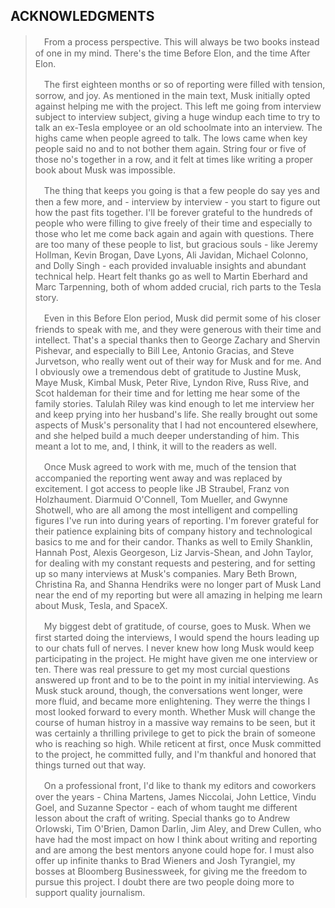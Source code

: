 ACKNOWLEDGMENTS
---

>　From a process perspective. This will always be two books instead of one in my mind. There's the time Before Elon, and the time After Elon.
>
>　The first eighteen months or so of reporting were filled with tension, sorrow, and joy. As mentioned in the main text, Musk initially opted against helping me with the project. This left me going from interview subject to interview subject, giving a huge windup each time to try to talk an ex-Tesla employee or an old schoolmate into an interview. The highs came when people agreed to talk. The lows came when key people said no and to not bother them again. String four or five of those no's together in a row, and it felt at times like writing a proper book about Musk was impossible.
>
>　The thing that keeps you going is that a few people do say yes and then a few more, and - interview by interview - you start to figure out how the past fits together. I'll be forever grateful to the hundreds of people who were filling to give freely of their time and especially to those who let me come back again and again with questions. There are too many of these people to list, but gracious souls - like Jeremy Hollman, Kevin Brogan, Dave Lyons, Ali Javidan, Michael Colonno, and Dolly Singh - each provided invaluable insights and abundant technical help. Heart felt thanks go as well to Martin Eberhard and Marc Tarpenning, both of whom added crucial, rich parts to the Tesla story.
>
>　Even in this Before Elon period, Musk did permit some of his closer friends to speak with me, and they were generous with their time and intellect. That's a special thanks then to George Zachary and Shervin Pishevar, and especially to Bill Lee, Antonio Gracias, and Steve Jurvetson, who really went out of their way for Musk and for me. And I obviously owe a tremendous debt of gratitude to Justine Musk, Maye Musk, Kimbal Musk, Peter Rive, Lyndon Rive, Russ Rive, and Scot haldeman for their time and for letting me hear some of the family stories. Talulah Riley was kind enough to let me interview her and keep prying into her husband's life. She really brought out some aspects of Musk's personality that I had not encountered elsewhere, and she helped build a much deeper understanding of him. This meant a lot to me, and, I think, it will to the readers as well.
>
>　Once Musk agreed to work with me, much of the tension that accompanied the reporting went away and was replaced by excitement. I got access to people like JB Straubel, Franz von Holzhaument. Diarmuid O'Connell, Tom Mueller, and Gwynne Shotwell, who are all among the most intelligent and compelling figures I've run into during years of reporting. I'm forever grateful for their patience explaining bits of company history and technological basics to me and for their candor. Thanks as well to Emily Shanklin, Hannah Post, Alexis Georgeson, Liz Jarvis-Shean, and John Taylor, for dealing with my constant requests and pestering, and for setting up so many interviews at Musk's companies. Mary Beth Brown, Christina Ra, and Shanna Hendriks were no longer part of Musk Land near the end of my reporting but were all amazing in helping me learn about Musk, Tesla, and SpaceX.
>
>　My biggest debt of gratitude, of course, goes to Musk. When we first started doing the interviews, I would spend the hours leading up to our chats full of nerves. I never knew how long Musk would keep participating in the project. He might have given me one interview or ten. There was real pressure to get my most curcial questions answered up front and to be to the point in my initial interviewing. As Musk stuck around, though, the conversations went longer, were more fluid, and became more enlightening. They werre the things I most looked forward to every month. Whether Musk will change the course of human histroy in a massive way remains to be seen, but it was certainly a thrilling privilege to get to pick the brain of someone who is reaching so high. While reticent at first, once Musk committed to the project, he committed fully, and I'm thankful and honored that things turned out that way.
>
>　On a professional front, I'd like to thank my editors and coworkers over the years - China Martens, James Niccolai, John Lettice, Vindu Goel, and Suzanne Spector - each of whom taught me different lesson about the craft of writing. Special thanks go to Andrew Orlowski, Tim O'Brien, Damon Darlin, Jim Aley, and Drew Cullen, who have had the most impact on how I think about writing and reporting and are among the best mentors anyone could hope for. I must also offer up infinite thanks to Brad Wieners and Josh Tyrangiel, my bosses at Bloomberg Businessweek, for giving me the freedom to pursue this project. I doubt there are two people doing more to support quality journalism.